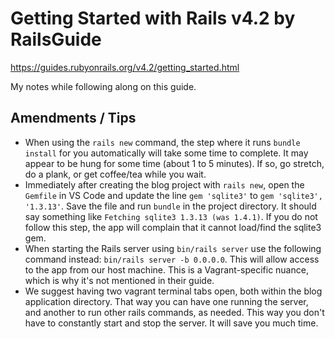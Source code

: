 # Getting Started with Rails v4.2 by RailsGuide

https://guides.rubyonrails.org/v4.2/getting_started.html

My notes while following along on this guide.

## Amendments / Tips

* When using the `rails new` command, the step where it runs `bundle install` for you automatically will take some time to complete. It may appear to be hung for some time (about 1 to 5 minutes). If so, go stretch, do a plank, or get coffee/tea while you wait.
* Immediately after creating the blog project with `rails new`, open the `Gemfile` in VS Code and update the line `gem 'sqlite3'` to `gem 'sqlite3', '1.3.13'`. Save the file and run `bundle` in the project directory. It should say something like `Fetching sqlite3 1.3.13 (was 1.4.1)`. If you do not follow this step, the app will complain that it cannot load/find the sqlite3 gem.
* When starting the Rails server using `bin/rails server` use the following command instead: `bin/rails server -b 0.0.0.0`. This will allow access to the app from our host machine. This is a Vagrant-specific nuance, which is why it's not mentioned in their guide.
* We suggest having two vagrant terminal tabs open, both within the blog application directory. That way you can have one running the server, and another to run other rails commands, as needed. This way you don't have to constantly start and stop the server. It will save you much time.

